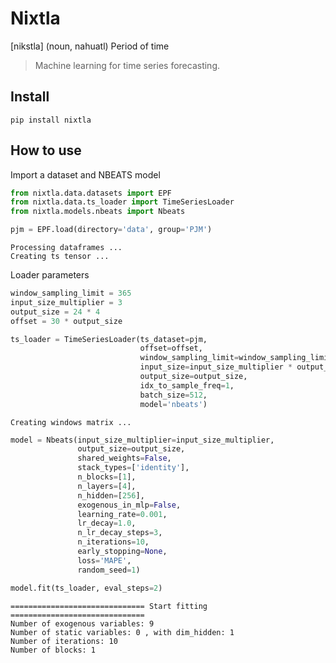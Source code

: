 # Nixtla



[nikstla] (noun, nahuatl) Period of time
> Machine learning for time series forecasting.

## Install

`pip install nixtla`

## How to use

Import a dataset and NBEATS model

```python
from nixtla.data.datasets import EPF
from nixtla.data.ts_loader import TimeSeriesLoader
from nixtla.models.nbeats import Nbeats

pjm = EPF.load(directory='data', group='PJM')
```

    Processing dataframes ...
    Creating ts tensor ...


Loader parameters

```python
window_sampling_limit = 365
input_size_multiplier = 3
output_size = 24 * 4
offset = 30 * output_size
```

```python
ts_loader = TimeSeriesLoader(ts_dataset=pjm,
                             offset=offset,
                             window_sampling_limit=window_sampling_limit,
                             input_size=input_size_multiplier * output_size,
                             output_size=output_size,
                             idx_to_sample_freq=1,
                             batch_size=512,
                             model='nbeats')
```

    Creating windows matrix ...


```python
model = Nbeats(input_size_multiplier=input_size_multiplier,
               output_size=output_size,
               shared_weights=False,
               stack_types=['identity'],
               n_blocks=[1],
               n_layers=[4],
               n_hidden=[256],
               exogenous_in_mlp=False,
               learning_rate=0.001,
               lr_decay=1.0,
               n_lr_decay_steps=3,
               n_iterations=10,
               early_stopping=None,
               loss='MAPE',
               random_seed=1)
```

```python
model.fit(ts_loader, eval_steps=2)
```

    ============================== Start fitting ==============================
    Number of exogenous variables: 9
    Number of static variables: 0 , with dim_hidden: 1
    Number of iterations: 10
    Number of blocks: 1

